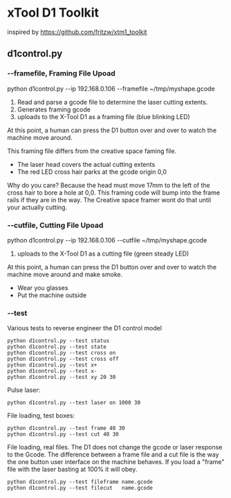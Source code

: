 # xTool D1 Toolkit

inspired by https://github.com/fritzw/xtm1_toolkit

## d1control.py

### --framefile, Framing File Upoad
   python d1control.py --ip 192.168.0.106 --framefile ~/tmp/myshape.gcode

1. Read and parse a gcode file to determine the laser cutting extents.
2. Generates framing gcode
3. uploads to the X-Tool D1 as a framing file (blue blinking LED)

At this point, a human can press the D1 button over and over to watch the
machine move around.

This framing file differs from the creative space faming file.
* The laser head covers the actual cutting extents
* The red LED cross hair parks at the gcode origin 0,0

Why do you care? Because the head must move 17mm to the left of the cross hair
to bore a hole at 0,0. This framing code will bump into the frame rails if they are in the way. The Creative space framer wont do that until your actually cutting.

### --cutfile, Cutting File Upoad
   python d1control.py --ip 192.168.0.106 --cutfile ~/tmp/myshape.gcode

1. uploads to the X-Tool D1 as a cutting file (green steady LED)

At this point, a human can press the D1 button over and over to watch the
machine move around and make smoke.
* Wear you glasses
* Put the machine outside


### --test




Various tests to reverse engineer the D1 control model

    python d1control.py --test status
    python d1control.py --test state
    python d1control.py --test cross on
    python d1control.py --test cross off
    python d1control.py --test x+
    python d1control.py --test x-
    python d1control.py --test xy 20 30

Pulse laser:

    python d1control.py --test laser on 1000 30

File loading, test boxes:

    python d1control.py --test frame 40 30
    python d1control.py --test cut 40 30

File loading, real files. The D1 does not change the gcode or laser response
to the Gcode. The difference between a frame file and a cut file is the 
way the one button user interface on the machine behaves.
If you load a "frame" file with the laser basting at 100% it will obey.

    python d1control.py --test fileframe name.gcode
    python d1control.py --test filecut   name.gcode
